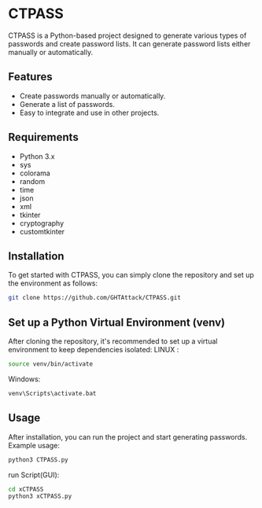 # CTPASS

CTPASS is a Python-based project designed to generate various types of passwords and create password lists. It can generate password lists either manually or automatically.

## Features
- Create passwords manually or automatically.
- Generate a list of passwords.
- Easy to integrate and use in other projects.

## Requirements
- Python 3.x
- sys
- colorama
- random
- time
- json
- xml
- tkinter
- cryptography
- customtkinter

## Installation

To get started with CTPASS, you can simply clone the repository and set up the environment as follows:

```bash
git clone https://github.com/GHTAttack/CTPASS.git
```
## Set up a Python Virtual Environment (venv)
After cloning the repository, it's recommended to set up a virtual environment to keep dependencies isolated:
LINUX : 
```bash
source venv/bin/activate
```
Windows:
```bash
venv\Scripts\activate.bat
```

## Usage
After installation, you can run the project and start generating passwords. Example usage:
```bash
python3 CTPASS.py
```
run Script(GUI):
```bash
cd xCTPASS
python3 xCTPASS.py
```
